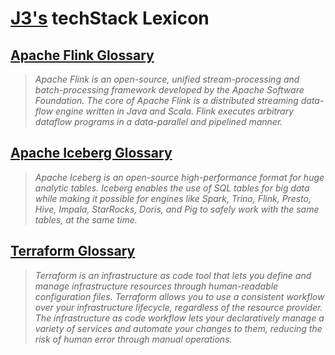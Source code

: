 # [J3's](https://linkedin.com/in/jeffreyjonathanjennings) techStack Lexicon

## [Apache Flink Glossary](./apache-flink-glossary.md)
> _Apache Flink is an open-source, unified stream-processing and batch-processing framework developed by the Apache Software Foundation.  The core of Apache Flink is a distributed streaming data-flow engine written in Java and Scala.  Flink executes arbitrary dataflow programs in a data-parallel and pipelined manner._

## [Apache Iceberg Glossary](./apache-iceberg-glossary.md)
> _Apache Iceberg is an open-source high-performance format for huge analytic tables. Iceberg enables the use of SQL tables for big data while making it possible for engines like Spark, Trino, Flink, Presto, Hive, Impala, StarRocks, Doris, and Pig to safely work with the same tables, at the same time._

## [Terraform Glossary](./terraform-glossary.md)
> _Terraform is an infrastructure as code tool that lets you define and manage infrastructure resources through human-readable configuration files.  Terraform allows you to use a consistent workflow over your infrastructure lifecycle, regardless of the resource provider.  The infrastructure as code workflow lets your declaratively manage a variety of services and automate your changes to them, reducing the risk of human error through manual operations._